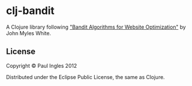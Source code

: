 # clj-bandit

A Clojure library following ["Bandit Algorithms for Website Optimization"](http://shop.oreilly.com/product/0636920027393.do) by John Myles White.

## License

Copyright &copy; Paul Ingles 2012

Distributed under the Eclipse Public License, the same as Clojure.
